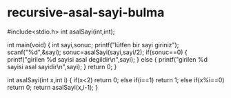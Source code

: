 # recursive-asal-sayi-bulma
#include<stdio.h>
int asalSayi(int,int);

int main(void)
{
	int sayi,sonuc;
	printf("lütfen bir sayi giriniz");
	scanf("%d",&sayi);
	sonuc=asalSayi(sayi,sayi/2);
	if(sonuc==0)
	{
		printf("girilen %d sayisi asal degildir\n",sayi);
	}
	else
	{
		printf("girilen %d sayisi asal sayidir\n",sayi);
	}
	return 0;
}

int asalSayi(int x,int i)
{
	if(x<2)
	return 0;
	else if(i==1)
	return 1;
	else if(x%i==0)
	return 0;
	return asalSayi(x,i-1);
}
